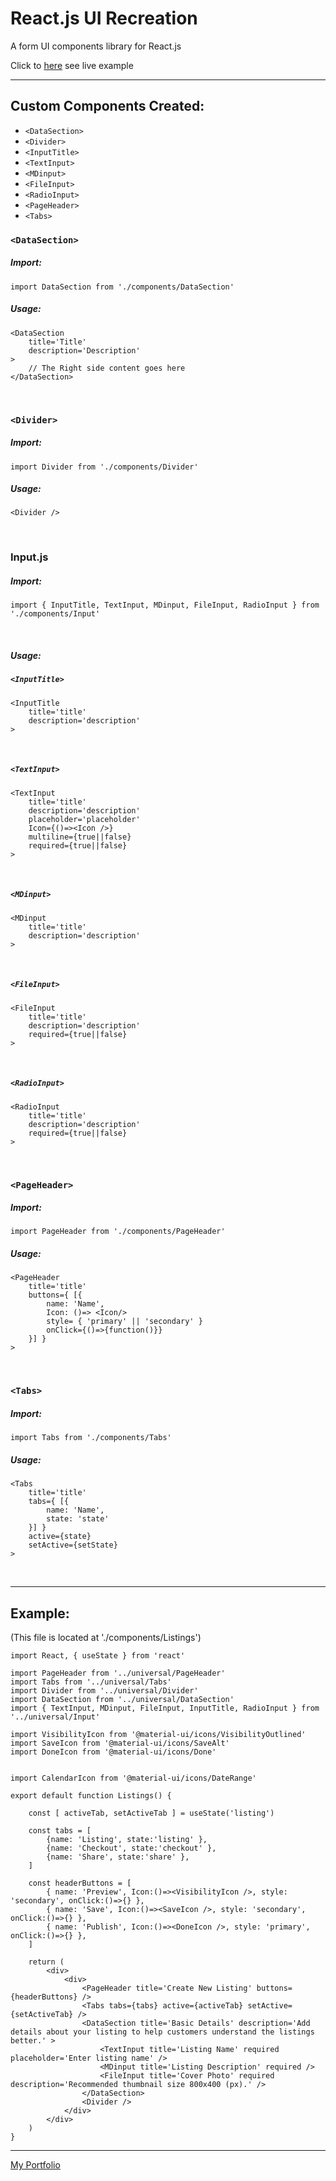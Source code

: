 # React.js UI Recreation
A form UI components library for React.js

Click to [here](https://react-form-ui-example.davidsling.in/) see live example

---

## Custom Components Created:

* `<DataSection>`
* `<Divider>`
* `<InputTitle>`
* `<TextInput>`
* `<MDinput>`
* `<FileInput>`
* `<RadioInput>`
* `<PageHeader>`
* `<Tabs>`

### `<DataSection>`

##### Import:
`import DataSection from './components/DataSection'`
##### Usage:
    
    <DataSection
        title='Title'
        description='Description'  
    >
        // The Right side content goes here
    </DataSection>
<br>

### `<Divider>`

##### Import:
`import Divider from './components/Divider'`
##### Usage:
    
    <Divider />
<br>

### Input.js

##### Import:
    import { InputTitle, TextInput, MDinput, FileInput, RadioInput } from './components/Input'
<br>

##### Usage:

##### `<InputTitle>`
    <InputTitle
        title='title'
        description='description'
    >
<br>

##### `<TextInput>`
    <TextInput
        title='title'
        description='description'
        placeholder='placeholder'
        Icon={()=><Icon />}
        multiline={true||false}
        required={true||false}
    >
<br>

##### `<MDinput>`
    <MDinput
        title='title'
        description='description'
    >
<br>

##### `<FileInput>`
    <FileInput
        title='title'
        description='description'
        required={true||false}
    >
<br>

##### `<RadioInput>`
    <RadioInput
        title='title'
        description='description'
        required={true||false}
    >
<br>

### `<PageHeader>`
##### Import:
`import PageHeader from './components/PageHeader'`
##### Usage:
    
    <PageHeader
        title='title'
        buttons={ [{
            name: 'Name',
            Icon: ()=> <Icon/>
            style= { 'primary' || 'secondary' }
            onClick={()=>{function()}}
        }] }
    >
<br>

### `<Tabs>`
##### Import:
`import Tabs from './components/Tabs'`
##### Usage:
    
    <Tabs
        title='title'
        tabs={ [{
            name: 'Name',
            state: 'state'
        }] }
        active={state}
        setActive={setState}
    >
<br>



---

## Example:
(This file is located at './components/Listings')

    import React, { useState } from 'react'

    import PageHeader from '../universal/PageHeader'
    import Tabs from '../universal/Tabs'
    import Divider from '../universal/Divider'
    import DataSection from '../universal/DataSection'
    import { TextInput, MDinput, FileInput, InputTitle, RadioInput } from '../universal/Input'

    import VisibilityIcon from '@material-ui/icons/VisibilityOutlined'
    import SaveIcon from '@material-ui/icons/SaveAlt'
    import DoneIcon from '@material-ui/icons/Done'


    import CalendarIcon from '@material-ui/icons/DateRange'

    export default function Listings() {

        const [ activeTab, setActiveTab ] = useState('listing')

        const tabs = [
            {name: 'Listing', state:'listing' },
            {name: 'Checkout', state:'checkout' },
            {name: 'Share', state:'share' },
        ]

        const headerButtons = [
            { name: 'Preview', Icon:()=><VisibilityIcon />, style: 'secondary', onClick:()=>{} },
            { name: 'Save', Icon:()=><SaveIcon />, style: 'secondary', onClick:()=>{} },
            { name: 'Publish', Icon:()=><DoneIcon />, style: 'primary', onClick:()=>{} },
        ]

        return (
            <div>
                <div>
                    <PageHeader title='Create New Listing' buttons={headerButtons} />
                    <Tabs tabs={tabs} active={activeTab} setActive={setActiveTab} />
                    <DataSection title='Basic Details' description='Add details about your listing to help customers understand the listings better.' >
                        <TextInput title='Listing Name' required placeholder='Enter listing name' />
                        <MDinput title='Listing Description' required />
                        <FileInput title='Cover Photo' required description='Recommended thumbnail size 800x400 (px).' />
                    </DataSection>
                    <Divider />
                </div>
            </div>
        )
    }

---
[My Portfolio](https://davidsling.in)